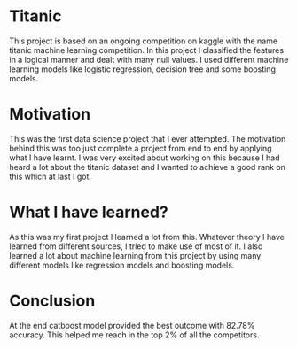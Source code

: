 # Titanic
This project is based on an ongoing competition on kaggle with the name titanic machine learning competition. 
In this project I classified the features in a logical manner and dealt with many null values.
I used different machine learning models like logistic regression, decision tree and some boosting models.

# Motivation
This was the first data science project that I ever attempted.
The motivation behind this was too just complete a project from end to end by applying what I have learnt.
I was very excited about working on this because I had heard a lot about the titanic dataset and I wanted to achieve a good rank on this which at last I got.

# What I have learned?
As this was my first project I learned a lot from this.
Whatever theory I have learned from different sources, I tried to make use of most of it.
I also learned a lot about machine learning from this project by using many different models like regression models and boosting models.

# Conclusion

At the end catboost model provided the best outcome with 82.78% accuracy.
This helped me reach in the top 2% of all the competitors.
